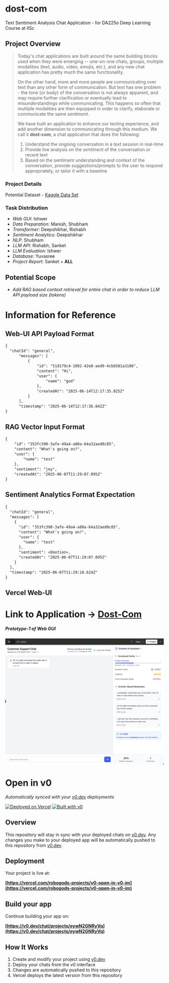 # dost-com
Text Sentiment Analysis Chat Application - for DA225o Deep Learning Course at IISc

## Project Overview
> Today's chat applications are built around the same building blocks used when they were emerging -- one-on-one chats, groups, multiple modalities (text, audio, video, emojis, etc.), and any new chat application has pretty much the same functionality.
>
> On the other hand, more and more people are communicating over text than any other form of communication. But text has one problem - the tone (or body) of the conversation is not always apparent, and may require further clarification or eventually lead to misunderstandings while communicating. This happens so often that multiple modalities are then equipped in order to clarify, elaborate or communicate the same *sentiment*.
>
> We have built an application to enhance our texting experience, and add another dimension to communicating through this medium. We call it **dost-com**, a chat application that does the following:
>
> 1. Understand the ongoing conversation in a text session in real-time
> 2. Provide live analysis on the *sentiment* of the conversation or recent text
> 3. Based on the sentiment understanding and context of the conversation, provide suggestions/prompts to the user to respond appropriately, or tailor it with a baseline

### Project Details
Potential Dataset - [Kaggle Data Set](https://www.kaggle.com/datasets/parulpandey/emotion-dataset?select=training.csv)

### Task Distribution
- *Web GUI*: Ishwer
- *Data Preparation*: Manish, Shubham
- *Transformer*: Deepshikhar, Rishabh
- *Sentiment Analytics*: Deepshikhar
- *NLP*: Shubham
- *LLM API*: Rishabh, Sanket
- *LLM Evaluation*: Ishwer
- *Database*: Yuvasree
- *Project Report*: Sanket + **ALL**

## Potential Scope
- *Add RAG based context retrieval for entire chat in order to reduce LLM API payload size (tokens)*


# Information for Reference

## Web-UI API Payload Format
```
{
  "chatId": "general",
      "messages": [
          {
              "id": "51d179c4-1092-42e8-aed9-4cbb581a3106",
              "content": "Hi",
              "user": {
                  "name": "god"
              },
              "createdAt": "2025-06-14T12:17:35.825Z"
          }
      ],
      "timestamp": "2025-06-14T12:17:36.842Z"
}
```
## RAG Vector Input Format
```
{
    "id": "353fc390-3afe-49a4-a88a-64a32aed0c85",
    "content": "What's going on?",
    "user": {
        "name": "test"
    },
    "sentiment": "joy",
    "createdAt": "2025-06-07T11:29:07.095Z"
}
```

## Sentiment Analytics Format Expectation
```
{
  "chatId": "general",
  "messages": [
    {
      "id": "353fc390-3afe-49a4-a88a-64a32aed0c85",
      "content": "What's going on?",
      "user": {
        "name": "test"
      },
      "sentiment": <Emotion>,
      "createdAt": "2025-06-07T11:29:07.095Z"
    }
  ],
  "timestamp": "2025-06-07T11:29:18.624Z"
}
```

## Vercel Web-UI

# Link to Application -> [Dost-Com](https://dostcom.vercel.app/)

##### Prototype-1 of Web GUI
![Chat application with sentiment analysis](/images/prototype-1.png)

# Open in v0

*Automatically synced with your [v0.dev](https://v0.dev) deployments*

[![Deployed on Vercel](https://img.shields.io/badge/Deployed%20on-Vercel-black?style=for-the-badge&logo=vercel)](https://vercel.com/robogods-projects/v0-open-in-v0-im)
[![Built with v0](https://img.shields.io/badge/Built%20with-v0.dev-black?style=for-the-badge)](https://v0.dev/chat/projects/eywN2GNRyVq)

## Overview

This repository will stay in sync with your deployed chats on [v0.dev](https://v0.dev).
Any changes you make to your deployed app will be automatically pushed to this repository from [v0.dev](https://v0.dev).

## Deployment

Your project is live at:

**[https://vercel.com/robogods-projects/v0-open-in-v0-im](https://vercel.com/robogods-projects/v0-open-in-v0-im)**

## Build your app

Continue building your app on:

**[https://v0.dev/chat/projects/eywN2GNRyVq](https://v0.dev/chat/projects/eywN2GNRyVq)**

## How It Works

1. Create and modify your project using [v0.dev](https://v0.dev)
2. Deploy your chats from the v0 interface
3. Changes are automatically pushed to this repository
4. Vercel deploys the latest version from this repository
